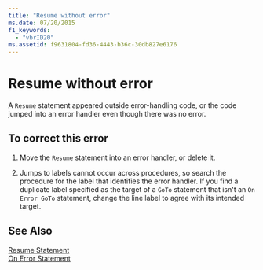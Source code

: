 ```yaml
---
title: "Resume without error"
ms.date: 07/20/2015
f1_keywords: 
  - "vbrID20"
ms.assetid: f9631804-fd36-4443-b36c-30db827e6176
---
```

# Resume without error
A `Resume` statement appeared outside error-handling code, or the code jumped into an error handler even though there was no error.  
  
## To correct this error  
  
1. Move the `Resume` statement into an error handler, or delete it.  
  
2. Jumps to labels cannot occur across procedures, so search the procedure for the label that identifies the error handler. If you find a duplicate label specified as the target of a `GoTo` statement that isn't an `On Error GoTo` statement, change the line label to agree with its intended target.  
  
## See Also  
 [Resume Statement](../../../visual-basic/language-reference/statements/resume-statement.md)  
 [On Error Statement](../../../visual-basic/language-reference/statements/on-error-statement.md)
